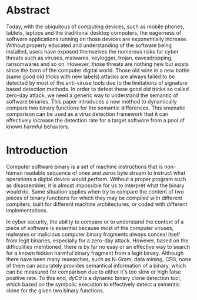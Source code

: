 # Abstract
Today, with the ubiquitous of computing devices, such as mobile phones, tablets, laptops and the traditional desktop computers, the eagerness of software applications running on those devices are exponentially increase. Without properly educated and understanding of the software being installed, users have exposed themselves the numerous risks for cyber threats such as viruses, malwares, keylogger, trojan, eavesdropping, ransomwares and so on. However, those threats are nothing new but exists since the born of the computer digital world. Those old wine in a new bottle (same good old tricks with new labels) attacks are always failed to be detected by most of the anti-viruse tools due to the limitations of signature based detection methods. In order to defeat these good old tricks so called zero-day attack, we need a generic way to understand the semantic of software binaries. This paper introduces a new method to dynamically compare two binary functions for the semantic differences. This smenatic comparison can be used as a virus detection framework that it can effectively increase the detection rate for a target softwore from a pool of known harmful behaviors.   

# Introduction
Computer software binary is a set of machine instructions that is non-human readable sequence of ones and zeros byte stream to instruct what operations a digital device would perform. Without a proper program such as disassembler, it is almost impossible for us to interpret what the binary would do. Same situation applies when try to compare the content of two pieces of binary functions for which they may be compiled with different compilers, built for different machine architectures, or coded with different implementations. 

In cyber security, the ability to compare or to understand the context of a piece of software is essential because most of the computer viruses, malwares or malicious computer binary fragments always conceal itself from legit binaries, especially for a zero-day attack. However, based on the difficulities memtioned, there is by far no esay or an effective way to search for a known hidden harmful binary fragment from a legit binary. Although there have been many researches, such as N-Gram, data mining, CFG, none of them can accurately provides semantical information of a binary, which can be measured for comparison due to either it's too slow or high false positive rate. To this end, *dyCd* is a dynamic binary clone detection tool, which based on the symbolic execution to effectively detect a sementic clone for the given two binary functions.




